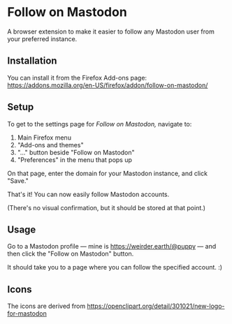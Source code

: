 # Follow on Mastodon

A browser extension to make it easier to follow any Mastodon user from your preferred instance.

## Installation

You can install it from the Firefox Add-ons page: <https://addons.mozilla.org/en-US/firefox/addon/follow-on-mastodon/>

## Setup

To get to the settings page for _Follow on Mastodon,_ navigate to:

1. Main Firefox menu
2. "Add-ons and themes"
3. "..." button beside "Follow on Mastodon"
4. "Preferences" in the menu that pops up

On that page, enter the domain for your Mastodon instance, and click "Save."

That's it! You can now easily follow Mastodon accounts.

(There's no visual confirmation, but it should be stored at that point.)

## Usage

Go to a Mastodon profile &mdash; mine is https://weirder.earth/@puppy &mdash; and then click the "Follow on Mastodon" button.

It should take you to a page where you can follow the specified account. :)

## Icons

The icons are derived from https://openclipart.org/detail/301021/new-logo-for-mastodon

